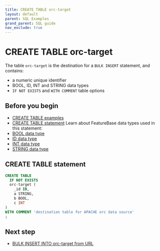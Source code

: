 ```yaml
---
title: CREATE TABLE orc-target
layout: default
parent: SQL Examples
grand_parent: SQL guide
nav_exclude: true
---
```


# CREATE TABLE orc-target

The table `orc-target` is the destination for a `BULK INSERT` statement, and contains:
* a numeric unique identifier
* BOOL, ID, INT and STRING data types
* `IF NOT EXISTS` and `WITH COMMENT` table options

## Before you begin
* [CREATE TABLE examples](/docs/sql-guide/examples/sql-eg-table/sql-eg-table-home#create-table-examples)
* [CREATE TABLE statement](/docs/sql-guide/statements/statement-table-create)
Learn about FeatureBase data types used in this statement:
* [BOOL data type](/docs/sql-guide/data-types/data-type-bool)
* [ID data type](/docs/sql-guide/data-types/data-type-id)
* [INT data type](/docs/sql-guide/data-types/data-type-int)
* [STRING data type](/docs/sql-guide/data-types/data-type-int)

## CREATE TABLE statement

```sql
CREATE TABLE
  IF NOT EXISTS
  orc-target (
    _id ID,
    a STRING,
    b BOOL,
    c INT
)
WITH COMMENT 'destination table for APACHE orc data source'
;
```

## Next step

* [BULK INSERT INTO orc-target from URL](/docs/sql-guide/examples/sql-eg-insert/sql-eg-insert-bulk-orc-target)
